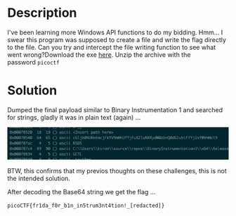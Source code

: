 # Description

I've been learning more Windows API functions to do my bidding. Hmm... I swear this program was supposed to create a file and write the flag directly to the file. Can you try and intercept the file writing function to see what went wrong?Download the exe [here](https://challenge-files.picoctf.net/c_verbal_sleep/4aee1b9778a8e56724d015b027431fb236853a94f53e5dcf32c5ed32aed404da/bininst2.zip). Unzip the archive with the password `picoctf`

# Solution

Dumped the final payload similar to Binary Instrumentation 1 and searched for strings, gladly it was in plain text (again) ...

![Pasted image 20250310212915.png](./attachments/Pasted%20image%2020250310212915.png)

BTW, this confirms that my previos thoughts on these challenges, this is not the intended solution.

After decoding the Base64 string we get the flag ...

```txt
picoCTF{fr1da_f0r_b1n_in5trum3nt4tion!_[redacted]}
```
